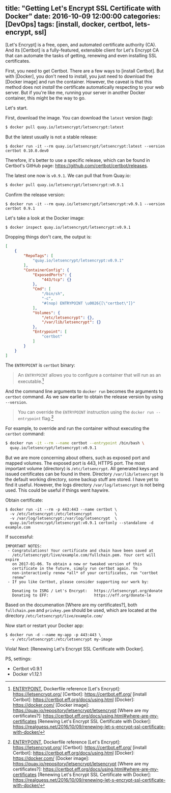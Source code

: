 title: "Getting Let's Encrypt SSL Certificate with Docker"
date: 2016-10-09 12:00:00
categories: [DevOps]
tags: [install, docker, certbot, lets-encrypt, ssl]
---

[Let's Encrypt] is a free, open, and automated certificate authority (CA). And its [Certbot] is a fully-featured, extensible client for Let's Encrypt CA that can automate the tasks of getting, renewing and even installing SSL certificates.

First, you need to get Certbot. There are a few ways to [install Certbot]. But with [Docker], you don't need to install, you just need to download the [Docker image] and run the container. However, the caveat is that this method does not *install* the certificate automatically respecting to your web server. But if you're like me, running your server in another Docker container, this might be the way to go.

Let's start.

First, download the image. You can download the `latest` version (tag):

```sh
$ docker pull quay.io/letsencrypt/letsencrypt:latest
```

But the latest usually is not a stable release:

```plain
$ docker run -it --rm quay.io/letsencrypt/letsencrypt:latest --version
certbot 0.10.0.dev0
```

Therefore, it's better to use a specific release, which can be found in Certbot's GitHub page: <https://github.com/certbot/certbot/releases>.

The latest one now is `v0.9.1`. We can pull that from Quay.io:

```sh
$ docker pull quay.io/letsencrypt/letsencrypt:v0.9.1
```

Confirm the release version:

```plain
$ docker run -it --rm quay.io/letsencrypt/letsencrypt:v0.9.1 --version
certbot 0.9.1
```

Let's take a look at the Docker image:

```sh
$ docker inspect quay.io/letsencrypt/letsencrypt:v0.9.1
```

Dropping things don't care, the output is:

```json
[
    {
        "RepoTags": [
            "quay.io/letsencrypt/letsencrypt:v0.9.1"
        ],
        "ContainerConfig": {
            "ExposedPorts": {
                "443/tcp": {}
            },
            "Cmd": [
                "/bin/sh",
                "-c",
                "#(nop) ENTRYPOINT \u0026{[\"certbot\"]}"
            ],
            "Volumes": {
                "/etc/letsencrypt": {},
                "/var/lib/letsencrypt": {}
            },
            "Entrypoint": [
                "certbot"
            ]
        }
    }
]
```

The `ENTRYPOINT` is `certbot` binary:

> An `ENTRYPOINT` allows you to configure a container that will run as an executable.[^1]

And the command line arguments to `docker run` becomes the arguments to `certbot` command. As we saw earlier to obtain the release version by using `--version`.

> You can override the `ENTRYPOINT` instruction using the `docker run --entrypoint` flag.[^1]

For example, to override and run the container without executing the `certbot` command:

```sh
$ docker run -it --rm --name certbot --entrypoint /bin/bash \
  quay.io/letsencrypt/letsencrypt:v0.9.1
```

But we are more concerning about others, such as exposed port and mapped volumes. The exposed port is 443, HTTPS port. The most important volume (directory) is `/etc/letsencrypt`. All generated keys and issued certificates can be found in there. Directory `/var/lib/letsencrypt` is the default working directory, some backup stuff are stored. I have yet to find it useful. However, the logs directory `/var/log/letsencrypt` is not being used. This could be useful if things went haywire.

<!-- more -->

Obtain certificate:

```plain
$ docker run -it --rm -p 443:443 --name certbot \
  -v /etc/letsencrypt:/etc/letsencrypt          \
  -v /var/log/letsencrypt:/var/log/letsencrypt  \
  quay.io/letsencrypt/letsencrypt:v0.9.1 certonly --standalone -d example.com
```

If successful:

```plain
IMPORTANT NOTES:
 - Congratulations! Your certificate and chain have been saved at
   /etc/letsencrypt/live/example.com/fullchain.pem. Your cert will expire
   on 2017-01-06. To obtain a new or tweaked version of this
   certificate in the future, simply run certbot again. To
   non-interactively renew *all* of your certificates, run "certbot
   renew"
 - If you like Certbot, please consider supporting our work by:

   Donating to ISRG / Let's Encrypt:   https://letsencrypt.org/donate
   Donating to EFF:                    https://eff.org/donate-le
```

Based on the documenation [Where are my certificates?], both `fullchain.pem` and `privkey.pem` should be used, which are located at the directory `/etc/letsencrypt/live/example.com/`

Now start or restart your Docker app:

```plain
$ docker run -d --name my-app -p 443:443 \
  -v /etc/letsencrypt:/etc/letsencrypt my-image
```

Viola! Next: [Renewing Let's Encrypt SSL Certificate with Docker].

PS, settings:

- Certbot v0.9.1
- Docker v1.12.1


[^1]: [ENTRYPOINT](https://docs.docker.com/engine/reference/builder/#/entrypoint), Dockerfile reference
[Let's Encrypt]: https://letsencrypt.org/
[Certbot]: https://certbot.eff.org/
[install Certbot]: https://certbot.eff.org/docs/using.html
[Docker]: https://docker.com/
[Docker image]: https://quay.io/repository/letsencrypt/letsencrypt
[Where are my certificates?]: https://certbot.eff.org/docs/using.html#where-are-my-certificates
[Renewing Let's Encrypt SSL Certificate with Docker]: https://realguess.net/2016/10/09/renewing-let-s-encrypt-ssl-certificate-with-docker/
